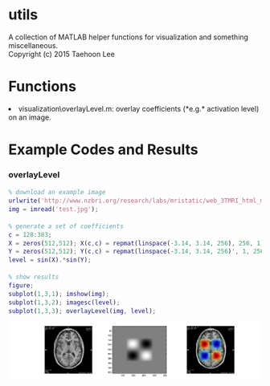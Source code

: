 # utils
A collection of MATLAB helper functions for visualization and something miscellaneous.<br />
Copyright (c) 2015 Taehoon Lee

# Functions
<li> visualization\overlayLevel.m: overlay coefficients (*e.g.* activation level) on an image. </li>

# Example Codes and Results

### overlayLevel
```MATLAB
% download an example image
urlwrite('http://www.nzbri.org/research/labs/mristatic/web_3TMRI_html_m3cf3a36c.jpg', 'test.jpg');
img = imread('test.jpg');

% generate a set of coefficients
c = 128:383;
X = zeros(512,512); X(c,c) = repmat(linspace(-3.14, 3.14, 256), 256, 1);
Y = zeros(512,512); Y(c,c) = repmat(linspace(-3.14, 3.14, 256)', 1, 256);
level = sin(X).*sin(Y);

% show results
figure;
subplot(1,3,1); imshow(img);
subplot(1,3,2); imagesc(level);
subplot(1,3,3); overlayLevel(img, level);
```
![Alt text](/visualization/results_overlayLevel.png?raw=true "Results of overlayLevel")